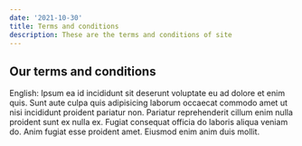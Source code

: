```yaml
---
date: '2021-10-30'
title: Terms and conditions
description: These are the terms and conditions of site
---
```


## Our terms and conditions

English: Ipsum ea id incididunt sit deserunt voluptate eu ad dolore et enim quis. Sunt aute culpa quis adipisicing laborum occaecat commodo amet ut nisi incididunt proident pariatur non. Pariatur reprehenderit cillum enim nulla proident sunt ex nulla ex. Fugiat consequat officia do laboris aliqua veniam do. Anim fugiat esse proident amet. Eiusmod enim anim duis mollit.
